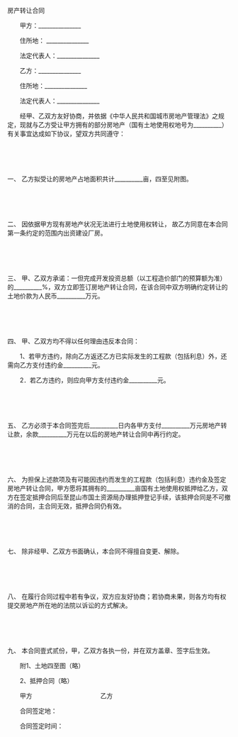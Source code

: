 



房产转让合同



 

　　甲方：_______________

　　住所地： _______________

　　法定代表人：_______________　　

　　乙方：_______________

　　住所地：_______________

　　法定代表人：_______________　　

　　经甲、乙双方友好协商，并依据《中华人民共和国城市房地产管理法》之规定，现就与乙方受让甲方拥有的部分房地产（国有土地使用权地号为__________）有关事宜达成如下协议，望双方共同遵守：

　　

　　

一、
乙方拟受让的房地产占地面积共计__________亩，四至见附图。

　　

　　

二、
因依据甲方现有房地产状况无法进行土地使用权转让， 故乙方同意在本合同第一条约定的范围内出资建设厂房。

　　

　　

三、
甲、乙双方承诺：一但完成开发投资总额（以工程造价部门的预算额为准）的__________%，双方立即签订房地产转让合同，在该合同中双方明确约定转让的土地价款为人民币__________万元。

　　

　　

四、
甲、乙双方均不得以任何理由违反本合同：

　　1、若甲方违约，除向乙方返还乙方已实际发生的工程款（包括利息）外，还需向乙方支付违约金__________元。

　　2．若乙方违约，则应向甲方支付违约金__________元。

　　

　　

五、
乙方必须于本合同签完后__________日内各甲方支付__________万元房地产转让款，余款__________万元在以后的房地产转让合同中再行约定。

　　

　　

六、
为担保上述款项及有可能因违约而发生的工程款（包括利息）违约金及签定房地产转让合同，甲方愿将其拥有的__________亩国有土地使用权抵押给乙方，双方在签定抵押合同后至昆山市国土资源局办理抵押登记手续，该抵押合同是不可撤消的合同，主合同无效，抵押合同仍有效。

　　

　　

七、
除非经甲、乙双方书面确认，本合同不得擅自变更、解除。

　　

　　

八、
在履行合同过程中若有争议，双方应友好协商；若协商未果，则各方均有权提交房地产所在地的法院以诉讼的方式解决。

　　

　　

九、
本合同壹式贰份，甲，乙双方各执一份，并在双方盖章、签字后生效。

　　附1、土地四至图（略）

　　2、抵押合同（略）　　

　　甲方　　　　　　　　　　　乙方

　　合同签定地：

　　合同签定时间：